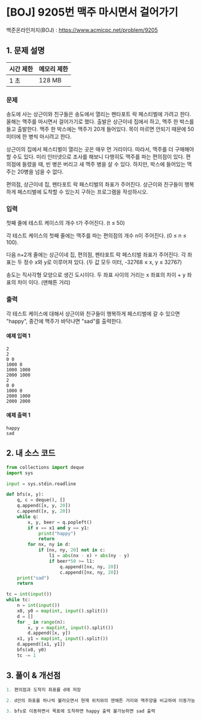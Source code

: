# [BOJ] 9205번 맥주 마시면서 걸어가기

백준온라인저지(BOJ) :  https://www.acmicpc.net/problem/9205



## 1. 문제 설명

| 시간 제한 | 메모리 제한 | 
| :-------- | :---------- |
| 1 초      | 128 MB      | 

### 문제

송도에 사는 상근이와 친구들은 송도에서 열리는 펜타포트 락 페스티벌에 가려고 한다. 올해는 맥주를 마시면서 걸어가기로 했다. 출발은 상근이네 집에서 하고, 맥주 한 박스를 들고 출발한다. 맥주 한 박스에는 맥주가 20개 들어있다. 목이 마르면 안되기 때문에 50미터에 한 병씩 마시려고 한다.

상근이의 집에서 페스티벌이 열리는 곳은 매우 먼 거리이다. 따라서, 맥주를 더 구매해야 할 수도 있다. 미리 인터넷으로 조사를 해보니 다행히도 맥주를 파는 편의점이 있다. 편의점에 들렸을 때, 빈 병은 버리고 새 맥주 병을 살 수 있다. 하지만, 박스에 들어있는 맥주는 20병을 넘을 수 없다.

편의점, 상근이네 집, 펜타포트 락 페스티벌의 좌표가 주어진다. 상근이와 친구들이 행복하게 페스티벌에 도착할 수 있는지 구하는 프로그램을 작성하시오.

### 입력

첫째 줄에 테스트 케이스의 개수 t가 주어진다. (t ≤ 50)

각 테스트 케이스의 첫째 줄에는 맥주를 파는 편의점의 개수 n이 주어진다. (0 ≤ n ≤ 100).

다음 n+2개 줄에는 상근이네 집, 편의점, 펜타포트 락 페스티벌 좌표가 주어진다. 각 좌표는 두 정수 x와 y로 이루어져 있다. (두 값 모두 미터, -32768 ≤ x, y ≤ 32767)

송도는 직사각형 모양으로 생긴 도시이다. 두 좌표 사이의 거리는 x 좌표의 차이 + y 좌표의 차이 이다. (맨해튼 거리)

### 출력

각 테스트 케이스에 대해서 상근이와 친구들이 행복하게 페스티벌에 갈 수 있으면 "happy", 중간에 맥주가 바닥나면 "sad"를 출력한다.

#### 예제 입력 1

```
2
2
0 0
1000 0
1000 1000
2000 1000
2
0 0
1000 0
2000 1000
2000 2000
```

#### 예제 출력 1

```
happy
sad
```


## 2. 내 소스 코드

```python
from collections import deque
import sys

input = sys.stdin.readline

def bfs(x, y):
    q, c = deque(), []
    q.append([x, y, 20])
    c.append([x, y, 20])
    while q:
        x, y, beer = q.popleft()
        if x == x1 and y == y1:
            print("happy")
            return
        for nx, ny in d:
            if [nx, ny, 20] not in c:
                l1 = abs(nx - x) + abs(ny - y)
                if beer*50 >= l1:
                    q.append([nx, ny, 20])
                    c.append([nx, ny, 20])
    print("sad")
    return

tc = int(input())
while tc:
    n = int(input())
    x0, y0 = map(int, input().split())
    d = []
    for _ in range(n):
        x, y = map(int, input().split())
        d.append([x, y])
    x1, y1 = map(int, input().split())
    d.append([x1, y1])
    bfs(x0, y0)
    tc -= 1
```



## 3. 풀이 & 개선점

```python
1. 편의점과 도착지 좌표를 d에 저장

2. d안의 좌표를 하나씩 불러오면서 현재 위치와의 맨해튼 거리와 맥주양을 비교하여 이동가능한지 검사

3. bfs로 이동하면서 목표에 도착하면 happy 출력 불가능하면 sad 출력 
```
